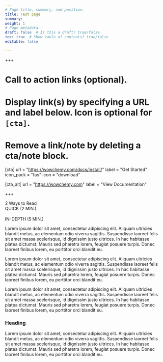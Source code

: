 ```yaml
---
# Page title, summary, and position.
title: Test page
summary:
weight: 1
# Page metadata.
draft: false  # Is this a draft? true/false
toc: true  # Show table of contents? true/false
editable: false 

---
```


+++

# Call to action links (optional).
#   Display link(s) by specifying a URL and label below. Icon is optional for `[cta]`.
#   Remove a link/note by deleting a cta/note block.
[cta]
  url = "https://wowchemy.com/docs/install/"
  label = "Get Started"
  icon_pack = "fas"
  icon = "download"
  
[cta_alt]
  url = "https://wowchemy.com"
  label = "View Documentation"

+++



<div class="content-body" data-js-component="contentBody">
        <div class="content-body__text" data-js-component="quickRead">
                <div id="content-body__toggle" class="toggled-left">
                    <div class="content-body__toggle-header">2 Ways to Read</div>
                    <div id="content-body__toggle-container">
                        <div class="content-body__toggle-slider content-body__toggle-slider-left text-white">QUICK (2 MIN.)</div>
                        <div class="content-body__toggle-slider content-body__toggle-slider-switch">&nbsp;</div>
                        <div class="content-body__toggle-slider content-body__toggle-slider-right text-mercury-blue">IN-DEPTH (5 MIN.)</div>
                    </div>
                </div>
                <div
                    class="content-body__text content-body__text-short"
                    data-js-component="articleAdInjector"
                    data-ad-container
                    data-ad-template="#article-mobile-ad-tmpl"
                >
                    <p>Lorem ipsum dolor sit amet, consectetur adipiscing elit. Aliquam ultricies blandit metus, ac elementum odio viverra sagittis. Suspendisse laoreet felis sit amet massa scelerisque, id dignissim justo ultrices. In hac habitasse platea dictumst. Mauris sed pharetra lorem, feugiat posuere turpis. Donec laoreet finibus lorem, eu porttitor orci blandit eu.</p>
                </div>
                <div
                    class="content-body__text content-body__text-long d-none"
                    data-js-component="articleAdInjector"
                    data-ad-container
                    data-ad-template="#article-mobile-ad-tmpl"
                >
                    <p>Lorem ipsum dolor sit amet, consectetur adipiscing elit. Aliquam ultricies blandit metus, ac elementum odio viverra sagittis. Suspendisse laoreet felis sit amet massa scelerisque, id dignissim justo ultrices. In hac habitasse platea dictumst. Mauris sed pharetra lorem, feugiat posuere turpis. Donec laoreet finibus lorem, eu porttitor orci blandit eu.</p>
<p>Lorem ipsum dolor sit amet, consectetur adipiscing elit. Aliquam ultricies blandit metus, ac elementum odio viverra sagittis. Suspendisse laoreet felis sit amet massa scelerisque, id dignissim justo ultrices. In hac habitasse platea dictumst. Mauris sed pharetra lorem, feugiat posuere turpis. Donec laoreet finibus lorem, eu porttitor orci blandit eu.</p>
<h3>Heading</h3>
<p>Lorem ipsum dolor sit amet, consectetur adipiscing elit. Aliquam ultricies blandit metus, ac elementum odio viverra sagittis. Suspendisse laoreet felis sit amet massa scelerisque, id dignissim justo ultrices. In hac habitasse platea dictumst. Mauris sed pharetra lorem, feugiat posuere turpis. Donec laoreet finibus lorem, eu porttitor orci blandit eu.</p>
                </div>
        </div>
</div>
  
